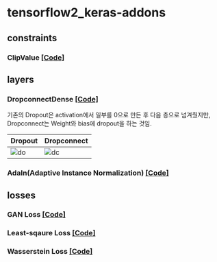 # tensorflow2_keras-addons

## constraints  

### ClipValue [[Code]](https://github.com/dslisleedh/tensorflow2_keras-addons/blob/41b362c37759bdc90ea0d3c17e6876873df7f3b9/constraint.py#L4)  

## layers  

### DropconnectDense [[Code]](https://github.com/dslisleedh/tensorflow2_keras-addons/blob/41b362c37759bdc90ea0d3c17e6876873df7f3b9/layers.py#L4)  

 기존의 Dropout은 activation에서 일부를 0으로 만든 후 다음 층으로 넘겨줬지만, Dropconnect는 Weight와 bias에 dropout을 하는 것임.  
 
 |Dropout|Dropconnect|
 |--|--|
 |![do](https://i.stack.imgur.com/CewjH.png)|![dc](https://i.stack.imgur.com/D1QC7.png)|  
 
### AdaIn(Adaptive Instance Normalization) [[Code]](https://github.com/dslisleedh/tensorflow2_keras-addons/blob/41b362c37759bdc90ea0d3c17e6876873df7f3b9/layers.py#L11)  

## losses  

### GAN Loss [[Code]](https://github.com/dslisleedh/tensorflow2_keras-addons/blob/41b362c37759bdc90ea0d3c17e6876873df7f3b9/losses.py#L4)  

### Least-sqaure Loss [[Code]](https://github.com/dslisleedh/tensorflow2_keras-addons/blob/41b362c37759bdc90ea0d3c17e6876873df7f3b9/losses.py#L16)  

### Wasserstein Loss [[Code]](https://github.com/dslisleedh/tensorflow2_keras-addons/blob/41b362c37759bdc90ea0d3c17e6876873df7f3b9/losses.py#L28)  
